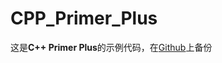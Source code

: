 # CPP_Primer_Plus

这是**C++ Primer Plus**的示例代码，在[Github](https://github.com/YsMicro/CPP_Primer_Plus)上备份